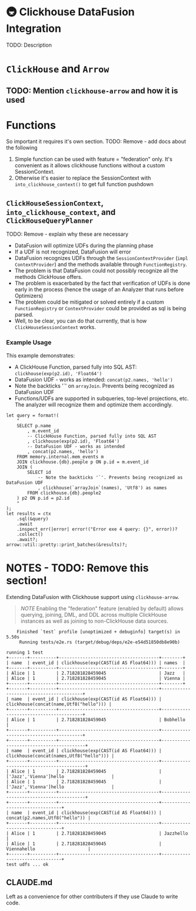 # 🚇 Clickhouse DataFusion Integration

TODO: Description

# `ClickHouse` and `Arrow`

## TODO: Mention `clickhouse-arrow` and how it is used

# Functions

So important it requires it's own section.
TODO: Remove - add docs about the following
1. Simple function can be used with feature = "federation" only. It's convenient as it allows clickhouse functions without a custom SessionContext.
2. Otherwise it's easier to replace the SessionContext with `into_clickhouse_context()` to get full function pushdown

## `ClickHouseSessionContext`, `into_clickhouse_context`, and `ClickHouseQueryPlanner`

TODO: Remove - explain why these are necessary

- DataFusion will optimize UDFs during the planning phase
- If a UDF is not recognized, DataFusion will error
- DataFusion recognizes UDFs through the `SessionContextProvider` (`impl ContextProvider`) and the
  methods available through `FunctionRegistry`.
- The problem is that DataFusion could not possibly recognize all the methods ClickHouse offers.
- The problem is exacerbated by the fact that verification of UDFs is done early in the process
  (hence the usage of an Analyzer that runs before Optimizers)
- The problem could be mitigated or solved entirely if a custom `FunctionRegistry` or `ContextProvider`
  could be provided as sql is being parsed.
- Well, to be clear, you can do that currently, that is how `ClickHouseSessionContext` works.

### Example Usage

This example demonstrates:
* A ClickHouse Function, parsed fully into SQL AST: `clickhouse(exp(p2.id), 'Float64')`
* DataFusion UDF - works as intended: `concat(p2.names, 'hello')`
* Note the backticks '\`' on `arrayJoin`. Prevents being recognized as DataFusion UDF
* Functions/UDFs are supported in subqueries, top-level projections, etc. The analyzer will recognize them and optimize them accordingly.

```rust,ignore
let query = format!(
    "
    SELECT p.name
        , m.event_id
        -- ClickHouse Function, parsed fully into SQL AST
        , clickhouse(exp(p2.id), 'Float64')
        -- DataFusion UDF - works as intended
        , concat(p2.names, 'hello')
    FROM memory.internal.mem_events m
    JOIN clickhouse.{db}.people p ON p.id = m.event_id
    JOIN (
        SELECT id
            -- Note the backticks '`'. Prevents being recognized as DataFusion UDF
            , clickhouse(`arrayJoin`(names), 'Utf8') as names
        FROM clickhouse.{db}.people2
    ) p2 ON p.id = p2.id
    "
);
let results = ctx
    .sql(&query)
    .await
    .inspect_err(|error| error!("Error exe 4 query: {}", error))?
    .collect()
    .await?;
arrow::util::pretty::print_batches(&results)?;
```

# NOTES - TODO: Remove this section!

Extending DataFusion with Clickhouse support using `clickhouse-arrow`.

> *NOTE*
> Enabling the "federation" feature (enabled by default) allows querying, joining, DML, and DDL
> across multiple ClickHouse instances as well as joining to non-ClickHouse data sources.

```
    Finished `test` profile [unoptimized + debuginfo] target(s) in 5.50s
     Running tests/e2e.rs (target/debug/deps/e2e-e54d51850db8e90b)

running 1 test
+-------+----------+--------------------------------------+--------+
| name  | event_id | clickhouse(exp(CAST(id AS Float64))) | names  |
+-------+----------+--------------------------------------+--------+
| Alice | 1        | 2.718281828459045                    | Jazz   |
| Alice | 1        | 2.718281828459045                    | Vienna |
+-------+----------+--------------------------------------+--------+
+-------+----------+--------------------------------------+----------------------------------------+
| name  | event_id | clickhouse(exp(CAST(id AS Float64))) | clickhouse(concat(name,Utf8("hello"))) |
+-------+----------+--------------------------------------+----------------------------------------+
| Alice | 1        | 2.718281828459045                    | Bobhello                               |
+-------+----------+--------------------------------------+----------------------------------------+
+-------+----------+--------------------------------------+-----------------------------------------+
| name  | event_id | clickhouse(exp(CAST(id AS Float64))) | clickhouse(concat(names,Utf8("hello"))) |
+-------+----------+--------------------------------------+-----------------------------------------+
| Alice | 1        | 2.718281828459045                    | ['Jazz','Vienna']hello                  |
| Alice | 1        | 2.718281828459045                    | ['Jazz','Vienna']hello                  |
+-------+----------+--------------------------------------+-----------------------------------------+
+-------+----------+--------------------------------------+--------------------------------+
| name  | event_id | clickhouse(exp(CAST(id AS Float64))) | concat(p2.names,Utf8("hello")) |
+-------+----------+--------------------------------------+--------------------------------+
| Alice | 1        | 2.718281828459045                    | Jazzhello                      |
| Alice | 1        | 2.718281828459045                    | Viennahello                    |
+-------+----------+--------------------------------------+--------------------------------+
test udfs ... ok
```

## CLAUDE.md

Left as a convenience for other contributers if they use Claude to write code.
